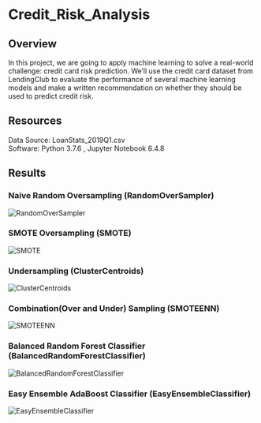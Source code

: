 # Credit_Risk_Analysis
## Overview
In this project, we are going to apply machine learning to solve a real-world challenge: credit card risk prediction. We’ll use the credit card dataset from LendingClub to evaluate the performance of several machine learning models and make a written recommendation on whether they should be used to predict credit risk.

## Resources
Data Source: LoanStats_2019Q1.csv<br/>
Software: Python 3.7.6 ,  Jupyter Notebook 6.4.8

## Results
### Naive Random Oversampling (RandomOverSampler)
![RandomOverSampler](https://user-images.githubusercontent.com/107179765/193948494-3f17f4d4-ef00-46fe-a4d5-8d17383607ed.png)

### SMOTE Oversampling (SMOTE)
![SMOTE](https://user-images.githubusercontent.com/107179765/193948518-91ee1988-1f1b-4be3-8e5d-b1e9faee80a5.png)

### Undersampling (ClusterCentroids)
![ClusterCentroids](https://user-images.githubusercontent.com/107179765/193948528-133e1db7-58cb-448e-9c1a-b9815e91a5fb.png)

### Combination(Over and Under) Sampling (SMOTEENN)
![SMOTEENN](https://user-images.githubusercontent.com/107179765/193948539-5df7cb5d-8430-41dc-a508-9aad99000769.png)

### Balanced Random Forest Classifier (BalancedRandomForestClassifier)
![BalancedRandomForestClassifier](https://user-images.githubusercontent.com/107179765/193948555-fd88c178-7c1d-42c8-a7ac-a91cdb06c4a1.png)

### Easy Ensemble AdaBoost Classifier (EasyEnsembleClassifier)
![EasyEnsembleClassifier](https://user-images.githubusercontent.com/107179765/193948573-15771565-baf6-4bcf-a7fc-6fea3904539f.png)

